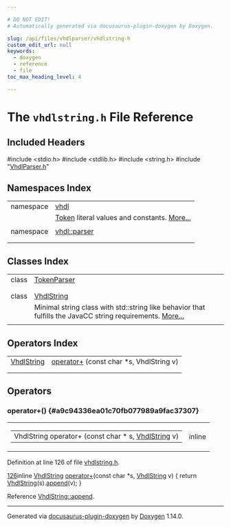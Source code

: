 ```yaml
---

# DO NOT EDIT!
# Automatically generated via docusaurus-plugin-doxygen by Doxygen.

slug: /api/files/vhdlparser/vhdlstring-h
custom_edit_url: null
keywords:
  - doxygen
  - reference
  - file
toc_max_heading_level: 4

---
```


<div class="doxyPage">

# The `vhdlstring.h` File Reference



## Included Headers

<div class="doxyIncludesList">#include &lt;stdio.h&gt;
#include &lt;stdlib.h&gt;
#include &lt;string.h&gt;
#include "<a href="/web-doxygen/docs/api/files/vhdlparser/vhdlparser-h">VhdlParser.h</a>"
</div>

## Namespaces Index

<table class="doxyMembersIndex">

<tr class="doxyMemberIndexItem">
<td class="doxyMemberIndexItemType" align="left" valign="top">namespace</td>
<td class="doxyMemberIndexItemName" align="left" valign="top"><a href="/web-doxygen/docs/api/namespaces/vhdl">vhdl</a></td>
</tr>
<tr class="doxyMemberIndexDescription">
<td class="doxyMemberIndexDescriptionLeft"></td>
<td class="doxyMemberIndexDescriptionRight">
<a href="/web-doxygen/docs/api/classes/token">Token</a> literal values and constants. <a href="/web-doxygen/docs/api/namespaces/vhdl/#details">More...</a>
</td>
</tr>
<tr class="doxyMemberIndexSeparator">
<td class="doxyMemberIndexSeparator" colspan="2"></td>
</tr>

<tr class="doxyMemberIndexItem">
<td class="doxyMemberIndexItemType" align="left" valign="top">namespace</td>
<td class="doxyMemberIndexItemName" align="left" valign="top"><a href="/web-doxygen/docs/api/namespaces/vhdl/parser">vhdl::parser</a></td>
</tr>
<tr class="doxyMemberIndexDescription">
<td class="doxyMemberIndexDescriptionLeft"></td>
<td class="doxyMemberIndexDescriptionRight">
</td>
</tr>
<tr class="doxyMemberIndexSeparator">
<td class="doxyMemberIndexSeparator" colspan="2"></td>
</tr>

</table>

## Classes Index

<table class="doxyMembersIndex">

<tr class="doxyMemberIndexItem">
<td class="doxyMemberIndexItemType" align="left" valign="top">class</td>
<td class="doxyMemberIndexItemName" align="left" valign="top"><a href="/web-doxygen/docs/api/classes/vhdl/parser/tokenparser">TokenParser</a></td>
</tr>
<tr class="doxyMemberIndexDescription">
<td class="doxyMemberIndexDescriptionLeft"></td>
<td class="doxyMemberIndexDescriptionRight">
</td>
</tr>
<tr class="doxyMemberIndexSeparator">
<td class="doxyMemberIndexSeparator" colspan="2"></td>
</tr>

<tr class="doxyMemberIndexItem">
<td class="doxyMemberIndexItemType" align="left" valign="top">class</td>
<td class="doxyMemberIndexItemName" align="left" valign="top"><a href="/web-doxygen/docs/api/classes/vhdlstring">VhdlString</a></td>
</tr>
<tr class="doxyMemberIndexDescription">
<td class="doxyMemberIndexDescriptionLeft"></td>
<td class="doxyMemberIndexDescriptionRight">
Minimal string class with std::string like behavior that fulfills the JavaCC string requirements. <a href="/web-doxygen/docs/api/classes/vhdlstring/#details">More...</a>
</td>
</tr>
<tr class="doxyMemberIndexSeparator">
<td class="doxyMemberIndexSeparator" colspan="2"></td>
</tr>

</table>

## Operators Index

<table class="doxyMembersIndex">

<tr class="doxyMemberIndexItem">
<td class="doxyMemberIndexItemType" align="left" valign="top"><a href="/web-doxygen/docs/api/classes/vhdlstring">VhdlString</a></td>
<td class="doxyMemberIndexItemName" align="left" valign="top"><a href="#a9c94336ea01c70fb077989a9fac37307">operator+</a> (const char *s, VhdlString v)</td>
</tr>
<tr class="doxyMemberIndexDescription">
<td class="doxyMemberIndexDescriptionLeft"></td>
<td class="doxyMemberIndexDescriptionRight">
</td>
</tr>
<tr class="doxyMemberIndexSeparator">
<td class="doxyMemberIndexSeparator" colspan="2"></td>
</tr>

</table>


<div class="doxySectionDef">

## Operators

### operator+() {#a9c94336ea01c70fb077989a9fac37307}

<div class="doxyMemberItem">
<div class="doxyMemberProto">
<table class="doxyMemberLabels">
<tr class="doxyMemberLabels">
<td class="doxyMemberLabelsLeft">
<table class="doxyMemberName">
<tr>
<td class="doxyMemberName">VhdlString operator+ (const char * s, <a href="/web-doxygen/docs/api/classes/vhdlstring">VhdlString</a> v)</td>
</tr>
</table>
</td>
<td class="doxyMemberLabelsRight">
<span class="doxyMemberLabels">
<span class="doxyMemberLabel inline">inline</span>
</span>
</td>
</tr>
</table>
</div>
<div class="doxyMemberDoc">



Definition at line 126 of file <a href="/web-doxygen/docs/api/files/vhdlparser/vhdlstring-h">vhdlstring.h</a>.

<div class="doxyProgramListing">

<div class="doxyCodeLine"><span class="doxyLineNumber"><a href="#a9c94336ea01c70fb077989a9fac37307">126</a></span><span class="doxyLineContent"><span class="doxyHighlightKeyword">inline</span><span class="doxyHighlight"> <a href="/web-doxygen/docs/api/classes/vhdlstring">VhdlString</a>   <a href="#a9c94336ea01c70fb077989a9fac37307">operator+</a>(</span><span class="doxyHighlightKeyword">const</span><span class="doxyHighlight"> </span><span class="doxyHighlightKeywordType">char</span><span class="doxyHighlight"> *s, <a href="/web-doxygen/docs/api/classes/vhdlstring">VhdlString</a> v) { </span><span class="doxyHighlightKeywordFlow">return</span><span class="doxyHighlight"> <a href="/web-doxygen/docs/api/classes/vhdlstring">VhdlString</a>(s).<a href="/web-doxygen/docs/api/classes/vhdlstring/#a77e327ce7f5382381cae4fca59b85d71">append</a>(v); }</span></span></div>

</div>


Reference <a href="/web-doxygen/docs/api/classes/vhdlstring/#a77e327ce7f5382381cae4fca59b85d71">VhdlString::append</a>.
</div>
</div>

</div>

<hr/>

<p class="doxyGeneratedBy">Generated via <a href="https://github.com/xpack/docusaurus-plugin-doxygen">docusaurus-plugin-doxygen</a> by <a href="https://www.doxygen.nl">Doxygen</a> 1.14.0.</p>

</div>
